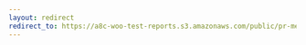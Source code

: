 ```yaml
---
layout: redirect
redirect_to: https://a8c-woo-test-reports.s3.amazonaws.com/public/pr-merge/45513/e2e/index.html
---
```

